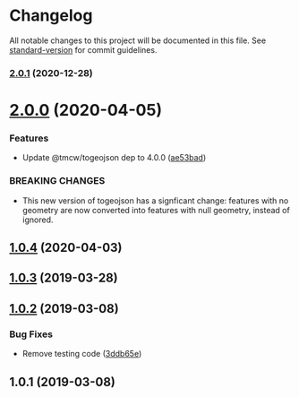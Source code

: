 # Changelog

All notable changes to this project will be documented in this file. See [standard-version](https://github.com/conventional-changelog/standard-version) for commit guidelines.

### [2.0.1](https://github.com/tmcw/togeojson-cli/compare/v2.0.0...v2.0.1) (2020-12-28)

# [2.0.0](https://github.com/tmcw/togeojson-cli/compare/v1.0.4...v2.0.0) (2020-04-05)


### Features

* Update @tmcw/togeojson dep to 4.0.0 ([ae53bad](https://github.com/tmcw/togeojson-cli/commit/ae53bad4f3346080307adf5b0d06eb3a1bb8295f))


### BREAKING CHANGES

* This new version of togeojson has a signficant change:
features with no geometry are now converted into features with null
geometry, instead of ignored.



## [1.0.4](https://github.com/tmcw/togeojson-cli/compare/v1.0.3...v1.0.4) (2020-04-03)



## [1.0.3](https://github.com/tmcw/togeojson-cli/compare/v1.0.2...v1.0.3) (2019-03-28)



## [1.0.2](https://github.com/tmcw/togeojson-cli/compare/v1.0.1...v1.0.2) (2019-03-08)


### Bug Fixes

* Remove testing code ([3ddb65e](https://github.com/tmcw/togeojson-cli/commit/3ddb65e))



## 1.0.1 (2019-03-08)
